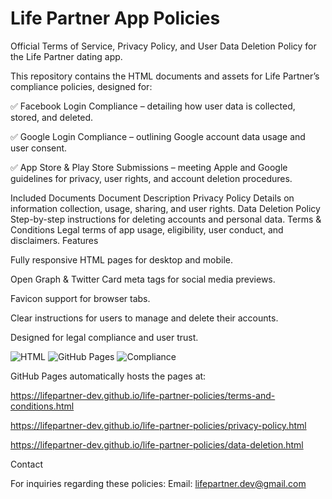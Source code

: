 # Life Partner App Policies

Official Terms of Service, Privacy Policy, and User Data Deletion Policy for the Life Partner dating app.

This repository contains the HTML documents and assets for Life Partner’s compliance policies, designed for:

✅ Facebook Login Compliance – detailing how user data is collected, stored, and deleted.

✅ Google Login Compliance – outlining Google account data usage and user consent.

✅ App Store & Play Store Submissions – meeting Apple and Google guidelines for privacy, user rights, and account deletion procedures.

Included Documents
Document	Description
Privacy Policy	Details on information collection, usage, sharing, and user rights.
Data Deletion Policy	Step-by-step instructions for deleting accounts and personal data.
Terms & Conditions	Legal terms of app usage, eligibility, user conduct, and disclaimers.
Features

Fully responsive HTML pages for desktop and mobile.

Open Graph & Twitter Card meta tags for social media previews.

Favicon support for browser tabs.

Clear instructions for users to manage and delete their accounts.

Designed for legal compliance and user trust.

![HTML](https://img.shields.io/badge/HTML-Responsive-orange)
![GitHub Pages](https://img.shields.io/badge/GitHub%20Pages-Ready-blue)
![Compliance](https://img.shields.io/badge/Privacy--Compliance-Green)

GitHub Pages automatically hosts the pages at:

https://lifepartner-dev.github.io/life-partner-policies/terms-and-conditions.html

https://lifepartner-dev.github.io/life-partner-policies/privacy-policy.html

https://lifepartner-dev.github.io/life-partner-policies/data-deletion.html

Contact

For inquiries regarding these policies:
Email: lifepartner.dev@gmail.com
